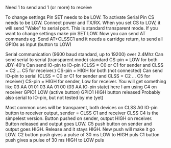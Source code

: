 Need 1 to send and 1 (or more) to receive

To change settings Pin SET needs to be LOW. To activate Serial Pin CS needs to be LOW.
Connect  power and TX/RX. When you set CS to LOW, it will send "Wake" to serial port.  This is standard transparent mode.
If you want to change settings make pin SET LOW. Now you can send AT commands
eg. Send AT+CLSSC1 and it needs a carridge return, to send all GPIOs as input (button to LOW) 

Serial communication (9600 baud standard, up to 19200) over 2.4Mhz
	Can send serial to serial (transparent mode) standard CS-pin = LOW for both JDY-40's
	Can send IO-pin to IO-pin (CLSS = C0 or C1 for sender and CLSS = C2 ... C5 for receiver.) CS-pin = HIGH for both (not connected)
	Can send IO-pin to serial (CLSS = C0 or C1 for sender and CLSS = C2 ... C5 for receiver) CS-pin = HIGH for sender, Low for receiver.
		You will get something like 03 AA 01 01 03 AA 01 00 (03 AA IO-pin state) here I am using C4 on receiver GPIO1 LOW (active button) GPIO1 HIGH button released
	Probably also serial to IO-pin, but not tested by me (yet)


Most common uses will be 
	transparent, both devices on CLSS A0
	IO-pin button to receiver output,  sender = CLSS C1 and receiver CLSS C4 is the simpelest version. Button pushed on sender, output HIGH on receiver. Button released and output goes LOW.
		C5 push button on sender and output goes HIGH. Release and it stays HIGH. New push will make it go LOW.
		C2 button push gives a pulse of 30 ms LOW to HIGH puls
		C1 button push gives a pulse of 30 ms HIGH to LOW puls